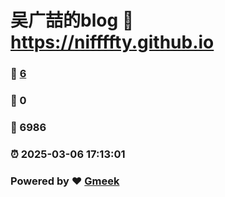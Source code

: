# 吴广喆的blog :link: https://niffffty.github.io 
### :page_facing_up: [6](https://niffffty.github.io/tag.html) 
### :speech_balloon: 0 
### :hibiscus: 6986 
### :alarm_clock: 2025-03-06 17:13:01 
### Powered by :heart: [Gmeek](https://github.com/Meekdai/Gmeek)
